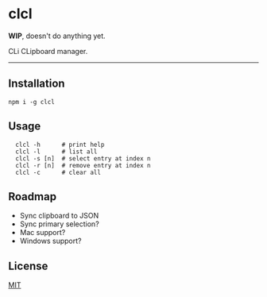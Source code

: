 # clcl

**WIP**, doesn't do anything yet.

CLi CLipboard manager.

--------

## Installation

`npm i -g clcl`

## Usage

```
  clcl -h      # print help
  clcl -l      # list all
  clcl -s [n]  # select entry at index n
  clcl -r [n]  # remove entry at index n
  clcl -c      # clear all
```


## Roadmap

* Sync clipboard to JSON
* Sync primary selection?
* Mac support?
* Windows support?

## License

[MIT](./LICENSE.md)
